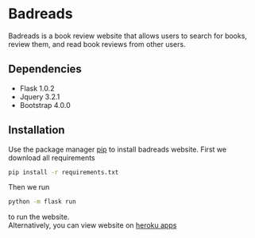 # Badreads
Badreads is a book review website that allows users to search for books, review them, and read book reviews from other users.  
## Dependencies
* Flask 1.0.2
* Jquery 3.2.1
* Bootstrap 4.0.0
## Installation
Use the package manager [pip](https://pip.pypa.io/en/stable/) to install badreads website.  First we download all requirements
```bash
pip install -r requirements.txt
```
Then we run 
```bash
python -m flask run
```
to run the website.  
Alternatively, you can view website on [heroku apps](https://lit-plains-55005.herokuapp.com/)
